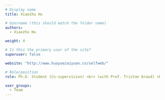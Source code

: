 ```yaml
---
# Display name
title: Xiaozhu Hu

# Username (this should match the folder name)
authors:
  - Xiaozhu Hu

weight: 4

# Is this the primary user of the site?
superuser: false

website: "http://www.huoyuezaiyuan.cn/selfweb/"

# Role/position
role: Ph.D. Student (Co-supervision) <br> (with Prof. Tristan braud) <br> Fall, 2022

user_groups:
  - Team
---
```

